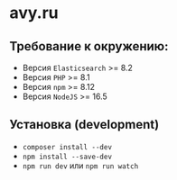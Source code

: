 # avy.ru

## Требование к окружению:
- Версия `Elasticsearch` >= 8.2
- Версия `PHP` >= 8.1
- Версия `npm` >= 8.12
- Версия `NodeJS` >= 16.5

## Установка (development)
- `composer install --dev`
- `npm install --save-dev`
- `npm run dev` или `npm run watch`